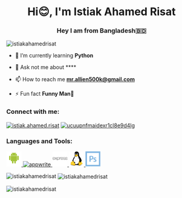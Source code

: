 <h1 align="center">Hi😊, I'm Istiak Ahamed Risat</h1>
<h3 align="center">Hey I am from Bangladesh🇧🇩</h3>

<p align="left"> <img src="https://komarev.com/ghpvc/?username=istiakahamedrisat&label=Profile%20views&color=0e75b6&style=flat" alt="istiakahamedrisat" /> </p>

- 🌱 I’m currently learning **Python**

- 💬 Ask not me about ****

- 📫 How to reach me **mr.allien500k@gmail.com**

- ⚡ Fun fact **Funny Man🤪**

<h3 align="left">Connect with me:</h3>
<p align="left">
<a href="https://www.facebook.com/istiak.ahamed.risat" target="blank"><img align="center" src="https://raw.githubusercontent.com/rahuldkjain/github-profile-readme-generator/master/src/images/icons/Social/facebook.svg" alt="istiak.ahamed.risat" height="30" width="40" /></a>
<a href="https://youtube.com/channel/UCuuPNFMAidEXR1cl8E9D4lg" target="blank"><img align="center" src="https://raw.githubusercontent.com/rahuldkjain/github-profile-readme-generator/master/src/images/icons/Social/youtube.svg" alt="ucuupnfmaidexr1cl8e9d4lg" height="30" width="40" /></a>
</p>

<h3 align="left">Languages and Tools:</h3>
<p align="left"> <a href="https://developer.android.com" target="_blank" rel="noreferrer"> <img src="https://raw.githubusercontent.com/devicons/devicon/master/icons/android/android-original-wordmark.svg" alt="android" width="40" height="40"/> </a> <a href="https://appwrite.io" target="_blank" rel="noreferrer"> <img src="https://www.vectorlogo.zone/logos/appwriteio/appwriteio-icon.svg" alt="appwrite" width="40" height="40"/> </a> <a href="https://expressjs.com" target="_blank" rel="noreferrer"> <img src="https://raw.githubusercontent.com/devicons/devicon/master/icons/express/express-original-wordmark.svg" alt="express" width="40" height="40"/> </a> <a href="https://www.linux.org/" target="_blank" rel="noreferrer"> <img src="https://raw.githubusercontent.com/devicons/devicon/master/icons/linux/linux-original.svg" alt="linux" width="40" height="40"/> </a> <a href="https://www.photoshop.com/en" target="_blank" rel="noreferrer"> <img src="https://raw.githubusercontent.com/devicons/devicon/master/icons/photoshop/photoshop-line.svg" alt="photoshop" width="40" height="40"/> </a> </p>

<p><img align="left" src="https://github-readme-stats.vercel.app/api/top-langs?username=istiakahamedrisat&show_icons=true&locale=en&layout=compact" alt="istiakahamedrisat" /></p>

<p>&nbsp;<img align="center" src="https://github-readme-stats.vercel.app/api?username=istiakahamedrisat&show_icons=true&locale=en" alt="istiakahamedrisat" /></p>

<p><img align="center" src="https://github-readme-streak-stats.herokuapp.com/?user=istiakahamedrisat&" alt="istiakahamedrisat" /></p>
